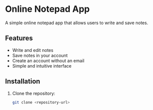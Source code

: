 # Online Notepad App

A simple online notepad app that allows users to write and save notes.

## Features

- Write and edit notes
- Save notes in your account
- Create an account without an email
- Simple and intuitive interface

## Installation

1. Clone the repository:
   ```bash
   git clone <repository-url>
